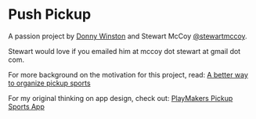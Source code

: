 # Push Pickup

A passion project by [Donny Winston](http://www.linkedin.com/pub/donny-winston/8/951/552) and Stewart McCoy [@stewartmccoy](http://twitter.com/stewartmccoy).

Stewart would love if you emailed him at mccoy dot stewart at gmail dot com.

For more background on the motivation for this project, read: [A better way to organize pickup sports](http://stewartmccoy.com/a-better-way-to-organize-pickup-sports/)

For my original thinking on app design, check out: [PlayMakers Pickup Sports App](http://stewartmccoy.com/playmakers-pickup-sports-app/)
